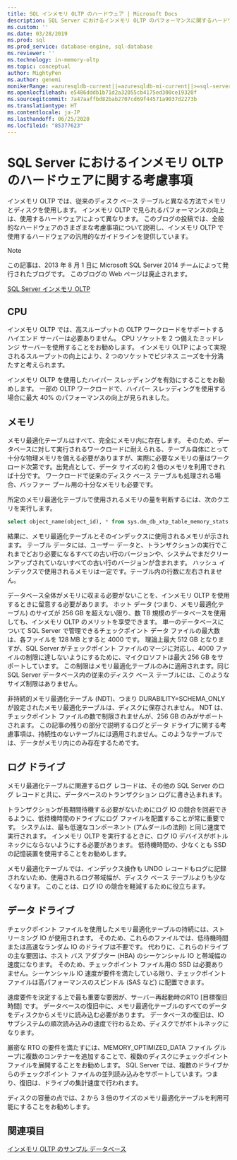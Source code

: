 ```yaml
---
title: SQL インメモリ OLTP のハードウェア | Microsoft Docs
description: SQL Server におけるインメモリ OLTP のパフォーマンスに関するハードウェアの考慮事項について説明します。 インメモリ OLTP では、ディスク ベース テーブルと異なる方法でメモリとディスクを使用します。
ms.custom: ''
ms.date: 03/28/2019
ms.prod: sql
ms.prod_service: database-engine, sql-database
ms.reviewer: ''
ms.technology: in-memory-oltp
ms.topic: conceptual
author: MightyPen
ms.author: genemi
monikerRange: =azuresqldb-current||=azuresqldb-mi-current||>=sql-server-2016||>=sql-server-linux-2017||=sqlallproducts-allversions
ms.openlocfilehash: e5486dddb1b71d2a32055cb4175ed300ce19320f
ms.sourcegitcommit: 7a47aaffbd82bab2707cd69f44571a9037d2273b
ms.translationtype: HT
ms.contentlocale: ja-JP
ms.lasthandoff: 06/25/2020
ms.locfileid: "85377623"
---
```

# <a name="hardware-considerations-for-in-memory-oltp-in-sql-server"></a>SQL Server におけるインメモリ OLTP のハードウェアに関する考慮事項

インメモリ OLTP では、従来のディスク ベース テーブルと異なる方法でメモリとディスクを使用します。 インメモリ OLTP で見られるパフォーマンスの向上は、使用するハードウェアによって異なります。 このブログの投稿では、全般的なハードウェアのさまざまな考慮事項について説明し、インメモリ OLTP で使用するハードウェアの汎用的なガイドラインを提供しています。

> [!NOTE]
> この記事は、2013 年 8 月 1 日に Microsoft SQL Server 2014 チームによって発行されたブログです。 このブログの Web ページは廃止されます。
>
> [SQL Server インメモリ OLTP](index.md)

<!--
    Here was the link to the blog. This blog was captured into this new article on 2018/11/30, by GeneMi (MightyPen).
    https://cloudblogs.microsoft.com/sqlserver/2013/08/01/hardware-considerations-for-in-memory-oltp-in-sql-server-2014/
    At least one pre-existing article that contained the obsolete blog link was:
        relational-databases\in-memory-oltp\sample-database-for-in-memory-oltp.md
-->

## <a name="cpu"></a>CPU

インメモリ OLTP では、高スループットの OLTP ワークロードをサポートするハイエンド サーバーは必要ありません。 CPU ソケットを 2 つ備えたミッドレンジ サーバーを使用することをお勧めします。 インメモリ OLTP によって実現されるスループットの向上により、2 つのソケットでビジネス ニーズを十分満たすと考えられます。

インメモリ OLTP を使用したハイパー スレッディングを有効にすることをお勧めします。 一部の OLTP ワークロードで、ハイパー スレッディングを使用する場合に最大 40% のパフォーマンスの向上が見られました。

## <a name="memory"></a>メモリ

メモリ最適化テーブルはすべて、完全にメモリ内に存在します。 そのため、データベースに対して実行されるワークロードに耐えられる、テーブル自体にとって十分な物理メモリを備える必要がありますが、実際に必要なメモリの量はワークロード次第です。出発点として、データ サイズの約 2 倍のメモリを利用できれば十分です。 ワークロードで従来のディスク ベース テーブルも処理される場合、バッファー プール用の十分なメモリも必要です。

所定のメモリ最適化テーブルで使用されるメモリの量を判断するには、次のクエリを実行します。

```sql
select object_name(object_id), * from sys.dm_db_xtp_table_memory_stats;
```

結果に、メモリ最適化テーブルとそのインデックスに使用されるメモリが示されます。 テーブル データには、ユーザー データと、トランザクションの実行でこれまでどおり必要になるすべての古い行のバージョンや、システムでまだクリーンアップされていないすべての古い行のバージョンが含まれます。 ハッシュ インデックスで使用されるメモリは一定です。テーブル内の行数に左右されません。

データベース全体がメモリに収まる必要がないことを、インメモリ OLTP を使用するときに留意する必要があります。 ホット データ (つまり、メモリ最適化テーブル) のサイズが 256 GB を超えない限り、数 TB 規模のデータベースを使用しても、インメモリ OLTP のメリットを享受できます。 単一のデータベースについて SQL Server で管理できるチェックポイント データ ファイルの最大数は、各ファイルを 128 MB とすると 4000 です。 理論上最大 512 GB となりますが、SQL Server がチェックポイント ファイルのマージに対応し、4000 ファイルの制限に達しないようにするために、マイクロソフトは最大 256 GB をサポートしています。 この制限はメモリ最適化テーブルのみに適用されます。同じ SQL Server データベース内の従来のディスク ベース テーブルには、このようなサイズ制限はありません。

非持続的メモリ最適化テーブル (NDT)、つまり DURABILITY=SCHEMA_ONLY が設定されたメモリ最適化テーブルは、ディスクに保存されません。 NDT は、チェックポイント ファイルの数で制限されませんが、256 GB のみがサポートされます。 この記事の残りの部分で説明するログとデータ ドライブに関する考慮事項は、持続性のないテーブルには適用されません。このようなテーブルでは、データがメモリ内にのみ存在するためです。

## <a name="log-drive"></a>ログ ドライブ

メモリ最適化テーブルに関連するログ レコードは、その他の SQL Server のログ レコードと共に、データベースのトランザクション ログに書き込まれます。

トランザクションが長期間待機する必要がないためにログ IO の競合を回避できるように、低待機時間のドライブにログ ファイルを配置することが常に重要です。 システムは、最も低速なコンポーネント (アムダールの法則) と同じ速度で実行されます。 インメモリ OLTP を実行するときに、ログ IO デバイスがボトルネックにならないようにする必要があります。 低待機時間の、少なくとも SSD の記憶装置を使用することをお勧めします。

メモリ最適化テーブルでは、インデックス操作も UNDO レコードもログに記録されないため、使用されるログ帯域幅が、ディスク ベース テーブルよりも少なくなります。 このことは、ログ IO の競合を軽減するために役立ちます。

## <a name="data-drive"></a>データ ドライブ

チェックポイント ファイルを使用したメモリ最適化テーブルの持続には、ストリーミング IO が使用されます。 そのため、これらのファイルでは、低待機時間または高速なランダム IO のドライブは不要です。 代わりに、これらのドライブの主な要因は、ホスト バス アダプター (HBA) のシーケンシャル IO と帯域幅の速度になります。 そのため、チェックポイント ファイル用の SSD は必要ありません。シーケンシャル IO 速度が要件を満たしている限り、チェックポイント ファイルは高パフォーマンスのスピンドル (SAS など) に配置できます。

速度要件を決定する上で最も重要な要因が、サーバー再起動時のRTO [目標復旧時間] です。 データベースの復旧中に、メモリ最適化テーブルのすべてのデータをディスクからメモリに読み込む必要があります。 データベースの復旧は、IO サブシステムの順次読み込みの速度で行わるため、ディスクでがボトルネックになります。

厳密な RTO の要件を満たすには、MEMORY_OPTIMIZED_DATA ファイル グループに複数のコンテナーを追加することで、複数のディスクにチェックポイント ファイルを展開することをお勧めします。 SQL Server では、複数のドライブからのチェックポイント ファイルの並列読み込みをサポートしています。つまり、復旧は、ドライブの集計速度で行われます。

ディスクの容量の点では、2 から 3 倍のサイズのメモリ最適化テーブルを利用可能にすることをお勧めします。

## <a name="see-also"></a>関連項目

[インメモリ OLTP のサンプル データベース](sample-database-for-in-memory-oltp.md)
